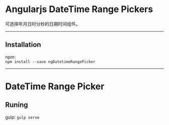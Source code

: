 **Angularjs DateTime Range Pickers**
===================
可选择年月日时分秒的日期时间组件。

----------

Installation
-------------

npm:  
`npm install --save ngDatetimeRangePicker`

----------

DateTime Range Picker
===================

Runing
-------------

gulp:
`gulp serve`